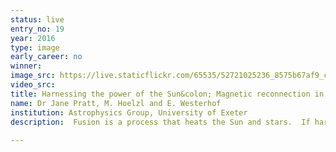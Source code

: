 ```yaml
---
status: live
entry_no: 19
year: 2016
type: image 
early_career: no 
winner: 
image_src: https://live.staticflickr.com/65535/52721025236_8575b67af9_c_d.jpg
video_src: 
title: Harnessing the power of the Sun&colon; Magnetic reconnection in a cross-section of a realistic tokamak simulated with the JOREK code
name: Dr Jane Pratt, M. Hoelzl and E. Westerhof
institution: Astrophysics Group, University of Exeter
description:  Fusion is a process that heats the Sun and stars.  If harnessed in the future, fusion could generate large amounts of carbon-free energy.  A tokamak, a machine that uses a magnetic field to confine the hot ionized gas that makes up a plasma, has the potential to produce energy using fusion. In a tokamak, plasma resistivity causes magnetic field lines to reconnect, forming magnetic islands. When a magnetic island grows to a large size, it can result in fast escape of plasma from the machine.<br />    This image shows a cross-section of a realistic tokamak configuration with a divertor, obtained as a snapshot from a simulation with JOREK, a nonlinear magnetohydrodynamics  code. A large magnetic island is created by a perturbation of the current density which is indicated by the colours&colon; negative current perturbations are displayed by blue colours, positive current perturbations are displayed by red colours. White lines have been plotted over the current perturbation to visualize the surfaces of constant magnetic flux. Outside of the magnetic island, these surfaces are nearly concentric. The size and position of the magnetic island is indicated by the surfaces of constant magnetic flux that form isolated pockets between the concentric circles.
  
---
```

